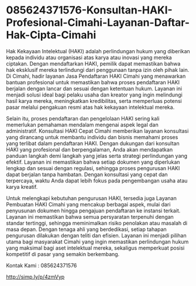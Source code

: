 # 085624371576-Konsultan-HAKI-Profesional-Cimahi-Layanan-Daftar-Hak-Cipta-Cimahi
Hak Kekayaan Intelektual (HAKI) adalah perlindungan hukum yang diberikan kepada individu atau organisasi atas karya atau inovasi yang mereka ciptakan. Dengan mendaftarkan HAKI, pemilik dapat memastikan bahwa hak eksklusif mereka terlindungi dari penggunaan tanpa izin oleh pihak lain. Di Cimahi, hadir layanan Jasa Pendaftaran HAKI Cimahi yang menawarkan bantuan profesional untuk memastikan bahwa proses pendaftaran HAKI berjalan dengan lancar dan sesuai dengan ketentuan hukum. Layanan ini menjadi solusi ideal bagi pelaku usaha dan kreator yang ingin melindungi hasil karya mereka, meningkatkan kredibilitas, serta memperluas potensi pasar melalui pengakuan resmi atas hak kekayaan intelektual mereka.

Selain itu, proses pendaftaran dan pengelolaan HAKI sering kali memerlukan pemahaman mendalam mengenai aspek legal dan administratif. Konsultasi HAKI Cepat Cimahi memberikan layanan konsultasi yang dirancang untuk membantu individu dan bisnis memahami proses yang terlibat dalam pendaftaran HAKI. Dengan dukungan dari konsultan HAKI yang profesional dan berpengalaman, Anda akan mendapatkan panduan langkah demi langkah yang jelas serta strategi perlindungan yang efektif. Layanan ini memastikan bahwa setiap dokumen yang diperlukan lengkap dan sesuai dengan regulasi, sehingga proses pengurusan HAKI dapat berjalan tanpa hambatan. Dengan konsultasi yang cepat dan terpercaya, waktu Anda dapat lebih fokus pada pengembangan usaha atau karya kreatif.

Untuk melengkapi kebutuhan pengurusan HAKI, tersedia juga Layanan Pembuatan HAKI Cimahi yang mencakup berbagai aspek, mulai dari penyusunan dokumen hingga pengajuan pendaftaran ke instansi terkait. Layanan ini memastikan bahwa semua persyaratan terpenuhi dengan standar tertinggi, sehingga meminimalkan risiko penolakan atau masalah di masa depan. Dengan tenaga ahli yang berdedikasi, setiap tahapan pengurusan dilakukan dengan teliti dan efisien. Layanan ini menjadi pilihan utama bagi masyarakat Cimahi yang ingin memastikan perlindungan hukum yang maksimal bagi aset intelektual mereka, sekaligus memperkuat posisi kompetitif di pasar yang semakin berkembang.

Kontak Kami : 085624371576

http://simp.ly/p/4zmVyp
